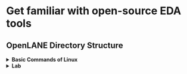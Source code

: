 # Get familiar with open-source EDA tools

## OpenLANE Directory Structure

<details>
<summary><strong>Basic Commands of Linux</strong></summary>
<br>

1. `cd` - Change directory
2. `ls`, `ltr` - List directory contents, in long format sorted by modification time
3. `ls --help` - Display help information for the `ls` command

</details>

<details>
<summary><strong>Lab</strong></summary>
<br>

1. Navigate to the OpenLANE directory:
```
cd Desktop/work/tools/openlane_working_dir/openlane
```
or
```
cd $OPENLANE_ROOT
```
- [Setting OpenLane Path](../issues/readme.md#setting-openlane-path)

2. Start the Docker container and enter the OpenLANE shell:
```
docker
./flow.tcl -interactive
```
![OpenLANE Shell](https://github.com/navi2311/DIGITAL-VLSI-SOC-DESIGN-AND-PLANNING/assets/134842758/1e1e89fb-34ee-492e-a78d-25b7a9019236)

Initialize the OpenLANE environment:
import the nesscary package to run the flow 
```
package require openlane 0.9
```



## Design Preparation

<details>
<summary><strong>Setting Up the Design Environment</strong></summary>
<br>

- Open a new terminal and navigate to the designs directory in the OpenLANE working directory:
- Select the design, e.g., `picorv32a`:
This directory contains multiple files such as `src`, `config.tcl` (which includes design-specific settings like clock configuration).

- Prepare the design in the OpenLANE shell:
```
prep -design picorv32a
```
![Design Preparation](https://github.com/navi2311/DIGITAL-VLSI-SOC-DESIGN-AND-PLANNING/assets/134842758/732350a4-1901-4b1e-9c30-cb040cb55774)

A new folder named `runs` will be created:
![Runs Directory](https://github.com/navi2311/DIGITAL-VLSI-SOC-DESIGN-AND-PLANNING/assets/134842758/5121b915-284e-44e4-a176-3bc41bc25982)

</details>

<details>
<summary><strong>Synthesis Process</strong></summary>
<br>

- Navigate to the appropriate run directory and review the log files and results:
```cd runs/{date_of_run}```
You will find directories like `cmds.log`, `logs`, `PDK_SOURCES`, `results`, and `tmp`.

- Start the synthesis process:
```
run_synthesis
```
![Synthesis Process](https://github.com/navi2311/DIGITAL-VLSI-SOC-DESIGN-AND-PLANNING/assets/134842758/a885a6ce-21c4-4369-816c-046c8a9cbd9f)

After synthesis, the `reports/synthesis` folder will be updated with the synthesis results.
![Synthesis Results](https://github.com/navi2311/DIGITAL-VLSI-SOC-DESIGN-AND-PLANNING/assets/134842758/a4915cd1-4661-4e3c-962b-1e4706fe1095)

</details>

